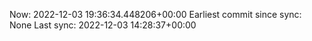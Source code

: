 Now: 2022-12-03 19:36:34.448206+00:00 Earliest commit since sync: None Last sync: 2022-12-03 14:28:37+00:00

